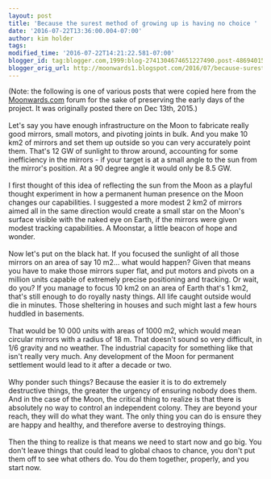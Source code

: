 ```yaml
---
layout: post
title: 'Because the surest method of growing up is having no choice '
date: '2016-07-22T13:36:00.004-07:00'
author: kim holder
tags:
modified_time: '2016-07-22T14:21:22.581-07:00'
blogger_id: tag:blogger.com,1999:blog-2741304674651227490.post-4869401578793116321
blogger_orig_url: http://moonwards1.blogspot.com/2016/07/because-surest-method-of-growing-up-is.html
---
```


(Note: the following is one of various posts that were copied here from the <a href="http://moonwards.com/">Moonwards.com</a> forum for the sake of preserving the early days of the project. It was originally posted there on Dec 13th, 2015.)  <br /><br />Let's say you have enough infrastructure on the Moon to fabricate really good mirrors, small motors, and pivoting joints in bulk. And you make 10 km2 of mirrors and set them up outside so you can very accurately point them. That's 12 GW of sunlight to throw around, accounting for some inefficiency in the mirrors - if your target is at a small angle to the sun from the mirror's position. At a 90 degree angle it would only be 8.5 GW. <br /><br />I first thought of this idea of reflecting the sun from the Moon as a playful thought experiment in how a permanent human presence on the Moon changes our capabilities. I suggested a more modest 2 km2 of mirrors aimed all in the same direction would create a small star on the Moon's surface visible with the naked eye on Earth, if the mirrors were given modest tracking capabilities. A Moonstar, a little beacon of hope and wonder. <br /><br />Now let's put on the black hat. If you focused the sunlight of all those mirrors on an area of say 10 m2... what would happen? Given that means you have to make those mirrors super flat, and put motors and pivots on a million units capable of extremely precise positioning and tracking. Or wait, do you? If you manage to focus 10 km2 on an area of Earth that's 1 km2, that's still enough to do royally nasty things. All life caught outside would die in minutes. Those sheltering in houses and such might last a few hours huddled in basements. <br /><br />That would be 10 000 units with areas of 1000 m2, which would mean circular mirrors with a radius of 18 m. That doesn't sound so very difficult, in 1/6 gravity and no weather. The industrial capacity for something like that isn't really very much. Any development of the Moon for permanent settlement would lead to it after a decade or two. <br /><br />Why ponder such things? Because the easier it is to do extremely destructive things, the greater the urgency of ensuring nobody does them. And in the case of the Moon, the critical thing to realize is that there is absolutely no way to control an independent colony. They are beyond your reach, they will do what they want. The only thing you can do is ensure they are happy and healthy, and therefore averse to destroying things. <br /><br />Then the thing to realize is that means we need to start now and go big. You don't leave things that could lead to global chaos to chance, you don't put them off to see what others do. You do them together, properly, and you start now.
